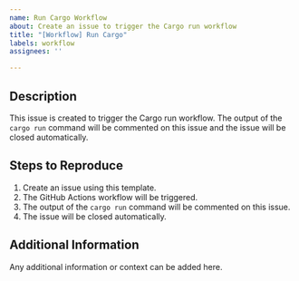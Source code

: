 ```yaml
---
name: Run Cargo Workflow
about: Create an issue to trigger the Cargo run workflow
title: "[Workflow] Run Cargo"
labels: workflow
assignees: ''

---
```


## Description

This issue is created to trigger the Cargo run workflow. The output of the `cargo run` command will be commented on this issue and the issue will be closed automatically.

## Steps to Reproduce

1. Create an issue using this template.
2. The GitHub Actions workflow will be triggered.
3. The output of the `cargo run` command will be commented on this issue.
4. The issue will be closed automatically.

## Additional Information

Any additional information or context can be added here.
